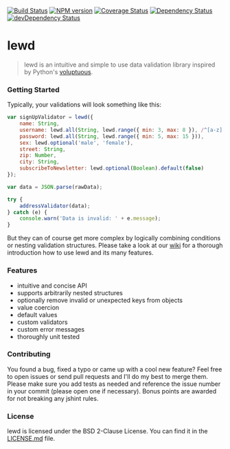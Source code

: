 [![Build Status](https://travis-ci.org/pigulla/lewd.svg?branch=master)](https://travis-ci.org/pigulla/lewd)
[![NPM version](https://badge.fury.io/js/lewd.svg)](http://badge.fury.io/js/lewd)
[![Coverage Status](https://img.shields.io/coveralls/pigulla/lewd.svg)](https://coveralls.io/r/pigulla/lewd)
[![Dependency Status](https://david-dm.org/pigulla/lewd.svg)](https://david-dm.org/pigulla/lewd)
[![devDependency Status](https://david-dm.org/pigulla/lewd/dev-status.svg)](https://david-dm.org/pigulla/lewd#info=devDependencies)

# lewd
> lewd is an intuitive and simple to use data validation library inspired by Python's [voluptuous](https://github.com/alecthomas/voluptuous).

### Getting Started
Typically, your validations will look something like this:
```javascript
var signUpValidator = lewd({
    name: String,
    username: lewd.all(String, lewd.range({ min: 3, max: 8 }), /^[a-z][a-z0-9]+$/i),
    password: lewd.all(String, lewd.range({ min: 5, max: 15 })),
    sex: lewd.optional('male', 'female'),
    street: String,
    zip: Number,
    city: String,
    subscribeToNewsletter: lewd.optional(Boolean).default(false)
});

var data = JSON.parse(rawData);

try {
    addressValidator(data);
} catch (e) {
    console.warn('Data is invalid: ' + e.message);
}
```
But they can of course get more complex by logically combining conditions or nesting validation structures. Please take a look at our [wiki](https://github.com/pigulla/lewd/wiki) for a thorough introduction how to use lewd and its many features.

### Features
 - intuitive and concise API
 - supports arbitrarily nested structures
 - optionally remove invalid or unexpected keys from objects
 - value coercion
 - default values
 - custom validators
 - custom error messages
 - thoroughly unit tested

### Contributing
You found a bug, fixed a typo or came up with a cool new feature? Feel free to open issues or send pull requests and I'll do my best to merge them. Please make sure you add tests as needed and reference the issue number in your commit (please open one if necessary). Bonus points are awarded for not breaking any jshint rules.

### License
lewd is licensed under the BSD 2-Clause License. You can find it in the [LICENSE.md](LICENSE.md) file.
